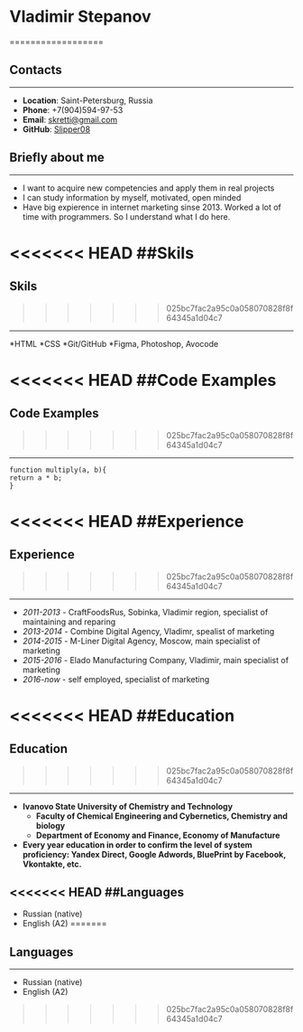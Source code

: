 # **Vladimir Stepanov**
==================


## **Contacts**
------------------
* **Location**: Saint-Petersburg, Russia
* **Phone**: +7(904)594-97-53
* **Email**: skretti@gmail.com
* **GitHub**: [Slipper08](https://github.com/Slipper08)


## **Briefly about me**
------------------
* I want to acquire new competencies and apply them in real projects
* I can study information by myself, motivated, open minded
* Have big expierence in internet marketing sinse 2013. Worked a lot of time with programmers. So I understand what I do here.


<<<<<<< HEAD
##**Skils**
=======
## **Skils**
>>>>>>> 025bc7fac2a95c0a058070828f8f64345a1d04c7
------------------
*HTML
*CSS
*Git/GitHub
*Figma, Photoshop, Avocode



<<<<<<< HEAD
##**Code Examples**
=======
## **Code Examples**
>>>>>>> 025bc7fac2a95c0a058070828f8f64345a1d04c7
------------------
```
function multiply(a, b){
return a * b;
}
```


<<<<<<< HEAD
##**Experience**
=======
## **Experience**
>>>>>>> 025bc7fac2a95c0a058070828f8f64345a1d04c7
------------------
* *2011-2013* - CraftFoodsRus, Sobinka, Vladimir region, specialist of maintaining and reparing
* *2013-2014* - Combine Digital Agency, Vladimr, spealist of marketing
* *2014-2015* - M-Liner Digital Agency, Moscow, main specialist of marketing
* *2015-2016* - Elado Manufacturing Company, Vladimir, main specialist of marketing
* *2016-now* - self employed, specialist of marketing


<<<<<<< HEAD
##**Education**
=======
## **Education**
>>>>>>> 025bc7fac2a95c0a058070828f8f64345a1d04c7
------------------
* **Ivanovo State University of Chemistry and Technology**
    * **Faculty of Chemical Engineering and Cybernetics, Сhemistry and biology**
    * **Department of Economy and Finance, Economy of Manufacture**
* **Every year education in order to confirm the level of system proficiency: Yandex Direct, Google Adwords, BluePrint by Facebook, Vkontakte, etc.**


<<<<<<< HEAD
##**Languages**
-----------------
* Russian (native)
* English (A2)
=======
## **Languages**
-----------------
* Russian (native)
* English (A2)
>>>>>>> 025bc7fac2a95c0a058070828f8f64345a1d04c7
